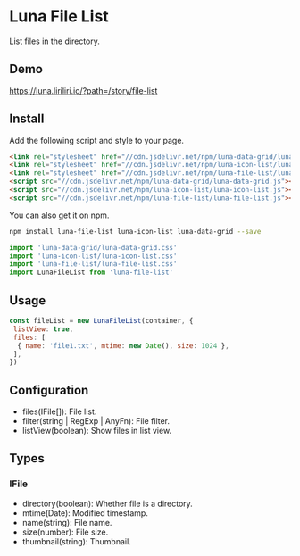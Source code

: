 # Luna File List

List files in the directory.

## Demo

https://luna.liriliri.io/?path=/story/file-list

## Install

Add the following script and style to your page.

```html
<link rel="stylesheet" href="//cdn.jsdelivr.net/npm/luna-data-grid/luna-data-grid.css" />
<link rel="stylesheet" href="//cdn.jsdelivr.net/npm/luna-icon-list/luna-icon-list.css" />
<link rel="stylesheet" href="//cdn.jsdelivr.net/npm/luna-file-list/luna-file-list.css" />
<script src="//cdn.jsdelivr.net/npm/luna-data-grid/luna-data-grid.js"></script>
<script src="//cdn.jsdelivr.net/npm/luna-icon-list/luna-icon-list.js"></script>
<script src="//cdn.jsdelivr.net/npm/luna-file-list/luna-file-list.js"></script>
```

You can also get it on npm.

```bash
npm install luna-file-list luna-icon-list luna-data-grid --save
```

```javascript
import 'luna-data-grid/luna-data-grid.css'
import 'luna-icon-list/luna-icon-list.css'
import 'luna-file-list/luna-file-list.css'
import LunaFileList from 'luna-file-list'
```

## Usage

```javascript
const fileList = new LunaFileList(container, {
 listView: true,
 files: [
  { name: 'file1.txt', mtime: new Date(), size: 1024 },
 ],
})
```

## Configuration

* files(IFile[]): File list.
* filter(string | RegExp | AnyFn): File filter.
* listView(boolean): Show files in list view.

## Types

### IFile

* directory(boolean): Whether file is a directory.
* mtime(Date): Modified timestamp.
* name(string): File name.
* size(number): File size.
* thumbnail(string): Thumbnail.
